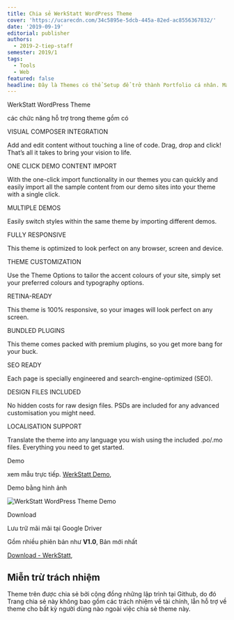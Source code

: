 ```yaml
---
title: Chia sẻ WerkStatt WordPress Theme
cover: 'https://ucarecdn.com/34c5895e-5dcb-445a-82ed-ac8556367832/'
date: '2019-09-19'
editorial: publisher
authors:
  - 2019-2-tiep-staff
semester: 2019/1
tags:
  - Tools
  - Web
featured: false
headline: Đây là Themes có thể Setup để trở thành Portfolio cá nhân. Made by fuelthemes.
---
```

WerkStatt WordPress Theme

các chức năng hỗ trợ trong theme gồm có



VISUAL COMPOSER INTEGRATION



Add and edit content without touching a line of code. Drag, drop and click! That’s all it takes to bring your vision to life.

ONE CLICK DEMO CONTENT IMPORT



With the one-click import functionality in our themes you can quickly and easily import all the sample content from our demo sites into your theme with a single click.

MULTIPLE DEMOS



Easily switch styles within the same theme by importing different demos.

FULLY RESPONSIVE



This theme is optimized to look perfect on any browser, screen and device.

THEME CUSTOMIZATION



Use the Theme Options to tailor the accent colours of your site, simply set your preferred colours and typography options.

RETINA-READY



This theme is 100% responsive, so your images will look perfect on any screen.

BUNDLED PLUGINS



This theme comes packed with premium plugins, so you get more bang for your buck.

SEO READY



Each page is specially engineered and search-engine-optimized (SEO).

DESIGN FILES INCLUDED



No hidden costs for raw design files. PSDs are included for any advanced customisation you might need.

LOCALISATION SUPPORT



Translate the theme into any language you wish using the included .po/.mo files. Everything you need to get started.

Demo

xem mẫu trực tiếp. [WerkStatt Demo](http://themes.fuelthemes.net/?theme=werkstatt),



Demo bằng hình ảnh

![WerkStatt WordPress Theme Demo](https://ucarecdn.com/864bae81-633b-441f-ab4d-92f2cd18eb50/ "WerkStatt WordPress Theme Demo")

Download

Lưu trữ mãi mãi tại Google Driver

Gồm nhiều phiên bản như **V1.0**, Bản mới nhất

[Download - WerkStatt](https://drive.google.com/drive/folders/0B_FWvM3ekDc6cHRYbUFlMXphLUU?usp=sharing),



## Miễn trừ trách nhiệm

Theme trên được chia sẻ bởi cộng đồng những lập trình tại Github, do đó Trang chia sẻ này không bao gồm các trách nhiệm về tài chính, lẫn hỗ trợ về theme cho bất kỳ người dùng nào ngoài việc chia sẻ theme này.
